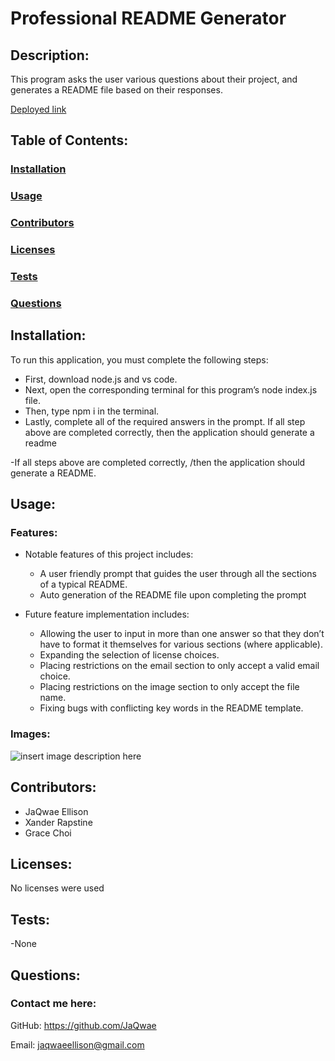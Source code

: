 
# Professional README Generator

  

## Description:

This program asks the user various questions about their project, and generates a README file based on their responses.

  

[Deployed link](https://github.com/JaQwae/README-Generator)

  

## Table of Contents:

### [Installation](#installation)

### [Usage](#usage)

### [Contributors](#contributors)

### [Licenses](#licenses)

### [Tests](#tests)

### [Questions](#questions)

  

## Installation:

To run this application, you must complete the following steps:

- First, download node.js and vs code. 
- Next, open the corresponding terminal for this program’s node index.js file. 
- Then, type npm i in the terminal. 
- Lastly, complete all of the required answers in the prompt. If all step above are completed correctly, then the application should generate a readme

-If all steps above are completed correctly, /then the application should generate a README.

  

## Usage:

  

### Features:

- Notable features of this project includes:

	- A user friendly prompt that guides the user through all the sections of a typical README. 
	- Auto generation of the README file upon completing the prompt

- Future feature implementation includes:

	- Allowing the user to input in more than one answer so that they don’t have to format it themselves for various sections (where applicable). 
	- Expanding the selection of license choices. 
	- Placing restrictions on the email section to only accept a valid email choice. 
	- Placing restrictions on the image section to only accept the file name. 
	- Fixing bugs with conflicting key words in the README template.

  

### Images:

![insert image description here](.assets/images/adfadf.png)

  

## Contributors:

- JaQwae Ellison
- Xander Rapstine
- Grace Choi

  

## Licenses:

No licenses were used

  
  

## Tests:
-None
  
  

## Questions:

### Contact me here:

GitHub: https://github.com/JaQwae

Email: jaqwaeellison@gmail.com


